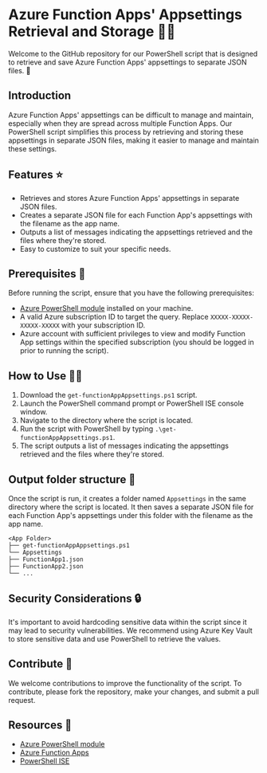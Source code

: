 # Azure Function Apps' Appsettings Retrieval and Storage 👨‍💻

Welcome to the GitHub repository for our PowerShell script that is designed to retrieve and save Azure Function Apps' appsettings to separate JSON files. 🚀

## Introduction

Azure Function Apps' appsettings can be difficult to manage and maintain, especially when they are spread across multiple Function Apps. Our PowerShell script simplifies this process by retrieving and storing these appsettings in separate JSON files, making it easier to manage and maintain these settings.

## Features ⭐️

- Retrieves and stores Azure Function Apps' appsettings in separate JSON files.
- Creates a separate JSON file for each Function App's appsettings with the filename as the app name.
- Outputs a list of messages indicating the appsettings retrieved and the files where they're stored.
- Easy to customize to suit your specific needs.

## Prerequisites 🧰

Before running the script, ensure that you have the following prerequisites:

- [Azure PowerShell module](https://docs.microsoft.com/en-us/powershell/azure/install-az-ps?view=azps-6.2.0) installed on your machine.
- A valid Azure subscription ID to target the query. Replace `XXXXX-XXXXX-XXXXX-XXXXX` with your subscription ID.
- Azure account with sufficient privileges to view and modify Function App settings within the specified subscription (you should be logged in prior to running the script).

## How to Use 👨‍🏫

1. Download the `get-functionAppAppsettings.ps1` script.
2. Launch the PowerShell command prompt or PowerShell ISE console window.
3. Navigate to the directory where the script is located.
4. Run the script with PowerShell by typing `.\get-functionAppAppsettings.ps1`.
5. The script outputs a list of messages indicating the appsettings retrieved and the files where they're stored.

## Output folder structure 📂

Once the script is run, it creates a folder named `Appsettings` in the same directory where the script is located. It then saves a separate JSON file for each Function App's appsettings under this folder with the filename as the app name.

```
<App Folder>
├── get-functionAppAppsettings.ps1
└── Appsettings
├── FunctionApp1.json
├── FunctionApp2.json
└── ...
```

## Security Considerations 🔒

It's important to avoid hardcoding sensitive data within the script since it may lead to security vulnerabilities. We recommend using Azure Key Vault to store sensitive data and use PowerShell to retrieve the values.

## Contribute 🤝

We welcome contributions to improve the functionality of the script. To contribute, please fork the repository, make your changes, and submit a pull request.


## Resources 📖

- [Azure PowerShell module](https://docs.microsoft.com/en-us/powershell/azure/install-az-ps?view=azps-6.2.0)
- [Azure Function Apps](https://azure.microsoft.com/en-us/services/functions/)
- [PowerShell ISE](https://docs.microsoft.com/en-us/powershell/scripting/tools/windows-powershell/introducing-the-windows-powershell-ise?view=powershell-7.1)
